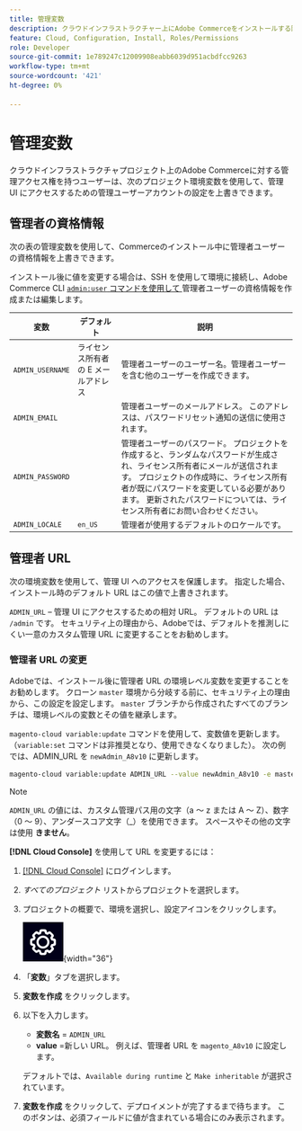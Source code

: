 ```yaml
---
title: 管理変数
description: クラウドインフラストラクチャー上にAdobe Commerceをインストールする際に使用される環境変数のリストを参照してください。
feature: Cloud, Configuration, Install, Roles/Permissions
role: Developer
source-git-commit: 1e789247c12009908eabb6039d951acbdfcc9263
workflow-type: tm+mt
source-wordcount: '421'
ht-degree: 0%

---
```


# 管理変数

クラウドインフラストラクチャプロジェクト上のAdobe Commerceに対する管理アクセス権を持つユーザーは、次のプロジェクト環境変数を使用して、管理 UI にアクセスするための管理ユーザーアカウントの設定を上書きできます。

## 管理者の資格情報

次の表の管理変数を使用して、Commerceのインストール中に管理者ユーザーの資格情報を上書きできます。

インストール後に値を変更する場合は、SSH を使用して環境に接続し、Adobe Commerce CLI [`admin:user` コマンドを使用して ](https://experienceleague.adobe.com/docs/commerce-operations/installation-guide/tutorials/admin.html) 管理者ユーザーの資格情報を作成または編集します。

| 変数 | デフォルト | 説明 |
| -------------- | --------------------------- | ----------- |
| `ADMIN_USERNAME` | ライセンス所有者の E メールアドレス | 管理者ユーザーのユーザー名。管理者ユーザーを含む他のユーザーを作成できます。 |
| `ADMIN_EMAIL` |                             | 管理者ユーザーのメールアドレス。 このアドレスは、パスワードリセット通知の送信に使用されます。 |
| `ADMIN_PASSWORD` |                             | 管理者ユーザーのパスワード。 プロジェクトを作成すると、ランダムなパスワードが生成され、ライセンス所有者にメールが送信されます。 プロジェクトの作成時に、ライセンス所有者が既にパスワードを変更している必要があります。 更新されたパスワードについては、ライセンス所有者にお問い合わせください。 |
| `ADMIN_LOCALE` | `en_US` | 管理者が使用するデフォルトのロケールです。 |

## 管理者 URL

次の環境変数を使用して、管理 UI へのアクセスを保護します。 指定した場合、インストール時のデフォルト URL はこの値で上書きされます。

`ADMIN_URL` – 管理 UI にアクセスするための相対 URL。 デフォルトの URL は `/admin` です。 セキュリティ上の理由から、Adobeでは、デフォルトを推測しにくい一意のカスタム管理 URL に変更することをお勧めします。

### 管理者 URL の変更

Adobeでは、インストール後に管理者 URL の環境レベル変数を変更することをお勧めします。 クローン `master` 環境から分岐する前に、セキュリティ上の理由から、この設定を設定します。 `master` ブランチから作成されたすべてのブランチは、環境レベルの変数とその値を継承します。

`magento-cloud variable:update` コマンドを使用して、変数値を更新します。 （`variable:set` コマンドは非推奨となり、使用できなくなりました）。 次の例では、ADMIN_URL を `newAdmin_A8v10` に更新します。

```bash
magento-cloud variable:update ADMIN_URL --value newAdmin_A8v10 -e master
```

>[!NOTE]
>
>`ADMIN_URL` の値には、カスタム管理パス用の文字（a ～ z または A ～ Z）、数字（0 ～ 9）、アンダースコア文字（_）を使用できます。 スペースやその他の文字は使用 **きません**。

**[!DNL Cloud Console]** を使用して URL を変更するには：

1. [[!DNL Cloud Console]](https://console.adobecommerce.com) にログインします。

1. _すべてのプロジェクト_ リストからプロジェクトを選択します。

1. プロジェクトの概要で、環境を選択し、設定アイコンをクリックします。

   ![ プロジェクト設定 ](../../assets/icon-configure.png){width="36"}

1. 「**変数**」タブを選択します。

1. **変数を作成** をクリックします。

1. 以下を入力します。

   - **変数名** = `ADMIN_URL`
   - **value** =新しい URL。 例えば、管理者 URL を `magento_A8v10` に設定します。

   デフォルトでは、`Available during runtime` と `Make inheritable` が選択されています。

1. **変数を作成** をクリックして、デプロイメントが完了するまで待ちます。 このボタンは、必須フィールドに値が含まれている場合にのみ表示されます。
